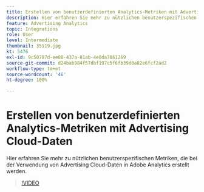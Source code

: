 ```yaml
---
title: Erstellen von benutzerdefinierten Analytics-Metriken mit Advertising Cloud-Daten
description: Hier erfahren Sie mehr zu nützlichen benutzerspezifischen Metriken, die bei der Verwendung von Advertising Cloud-Daten in Adobe Analytics erstellt werden.
feature: Advertising Analytics
topic: Integrations
role: User
level: Intermediate
thumbnail: 35119.jpg
kt: 5476
exl-id: 9c50787d-ee08-437a-81ab-4e0da7861269
source-git-commit: d24bab984f57dbf197c5f6fb39d0a82e6fcf2ad2
workflow-type: tm+mt
source-wordcount: '46'
ht-degree: 100%

---
```



# Erstellen von benutzerdefinierten Analytics-Metriken mit Advertising Cloud-Daten

Hier erfahren Sie mehr zu nützlichen benutzerspezifischen Metriken, die bei der Verwendung von Advertising Cloud-Daten in Adobe Analytics erstellt werden.

>[!VIDEO](https://video.tv.adobe.com/v/40448/?quality=12&learn=on&captions=ger)
